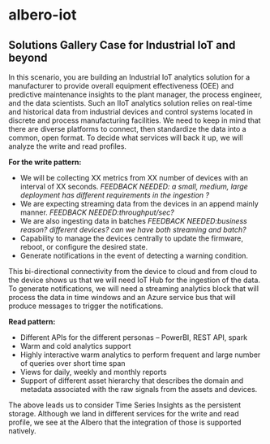 # albero-iot
## Solutions Gallery Case for Industrial IoT and beyond

In this scenario, you are building an Industrial IoT analytics solution for a manufacturer to provide overall equipment effectiveness (OEE) and predictive maintenance insights to the plant manager, the process engineer, and the data scientists. Such an IIoT analytics solution relies on real-time and historical data from industrial devices and control systems located in discrete and process manufacturing facilities. We need to keep in mind that there are diverse platforms to connect, then standardize the data into a common, open format. 
To decide what services will back it up, we will analyze the write and read profiles. 

__For the write pattern:__ 

*	We will be collecting XX metrics from XX number of devices with an interval of XX seconds. *FEEDBACK NEEDED: a small, medium, large deployment has different requirements in the ingestion ?*
* We are expecting streaming data from the devices in an append mainly manner. *FEEDBACK NEEDED:throughput/sec?*
* We are also ingesting data in batches *FEEDBACK NEEDED:business reason? different devices? can we have both streaming and batch?*
*	Capability to manage the devices centrally to update the firmware, reboot, or configure the desired state. 
*	Generate notifications in the event of detecting a warning condition.

This bi-directional connectivity from the device to cloud and from cloud to the device shows us that we will need IoT Hub for the ingestion of the data. To generate notifications, we will need a streaming analytics block that will process the data in time windows and an Azure service bus that will produce messages to trigger the notifications.

__Read pattern:__ 

*	Different APIs for the different personas – PowerBI, REST API, spark
*	Warm and cold analytics support
*	Highly interactive warm analytics to perform frequent and large number of queries over short time span
*	Views for daily, weekly and monthly reports
*	Support of different asset hierarchy that describes the domain and metadata associated with the raw signals from the assets and devices.

The above leads us to consider Time Series Insights as the persistent storage. Although we land in different services for the write and read profile, we see at the Albero that the integration of those is supported natively. 

